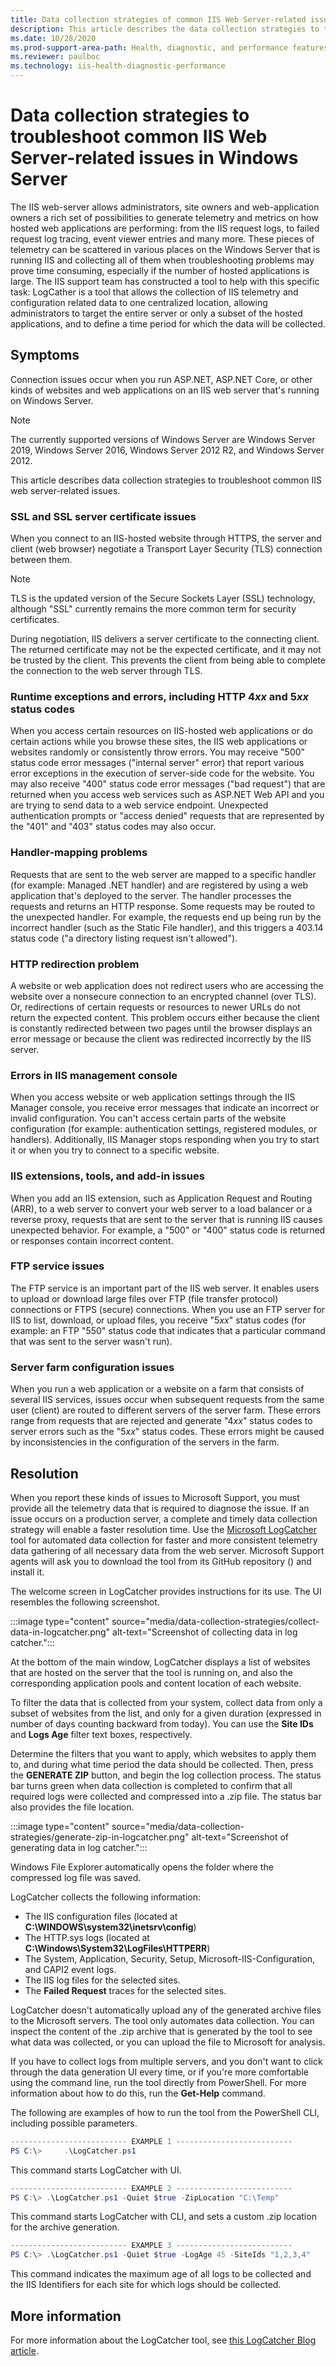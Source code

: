 ```yaml
---
title: Data collection strategies of common IIS Web Server-related issues
description: This article describes the data collection strategies to troubleshoot common IIS Web Server-related issues in Windows Server.
ms.date: 10/28/2020
ms.prod-support-area-path: Health, diagnostic, and performance features
ms.reviewer: paulboc
ms.technology: iis-health-diagnostic-performance
---
```

# Data collection strategies to troubleshoot common IIS Web Server-related issues in Windows Server
The IIS web-server allows administrators, site owners and web-application owners a rich set of possibilities to generate telemetry and metrics on how hosted web applications are performing: from the IIS request logs, to failed request log tracing, event viewer entries and many more. These pieces of telemetry can be scattered in various places on the Windows Server that is running IIS and collecting all of them when troubleshooting problems may prove time consuming, especially if the number of hosted applications is large. The IIS support team has constructed a tool to help with this specific task: LogCather is a tool that allows the collection of IIS telemetry and configuration related data to one centralized location, allowing administrators to target the entire server or only a subset of the hosted applications, and to define a time period for which the data will be collected.
## Symptoms

Connection issues occur when you run ASP.NET, ASP.NET Core, or other kinds of websites and web applications on an IIS web server that's running on Windows Server.

> [!NOTE]
> The currently supported versions of Windows Server are Windows Server 2019, Windows Server 2016, Windows Server 2012 R2, and Windows Server 2012.

This article describes data collection strategies to troubleshoot common IIS web server-related issues.

### SSL and SSL server certificate issues

When you connect to an IIS-hosted website through HTTPS, the server and client (web browser) negotiate a Transport Layer Security (TLS) connection between them.

> [!NOTE]
> TLS is the updated version of the Secure Sockets Layer (SSL) technology, although "SSL" currently remains the more common term for security certificates.

During negotiation, IIS delivers a server certificate to the connecting client. The returned certificate may not be the expected certificate, and it may not be trusted by the client. This prevents the client from being able to complete the connection to the web server through TLS.

### Runtime exceptions and errors, including HTTP 4*xx* and 5*xx* status codes

When you access certain resources on IIS-hosted web applications or do certain actions while you browse these sites, the IIS web applications or websites randomly or consistently throw errors. You may receive "500"  status code error messages ("internal server" error) that report various error exceptions in the execution of server-side code for the website. You may also receive "400" status code error messages ("bad request") that are returned when you access web services such as ASP.NET Web API and you are trying to send data to a web service endpoint. Unexpected authentication prompts or "access denied" requests that are represented by the "401" and "403" status codes may also occur.

### Handler-mapping problems

Requests that are sent to the web server are mapped to a specific handler (for example: Managed .NET handler) and are registered by using a web application that's deployed to the server. The handler processes the requests and returns an HTTP response. Some requests may be routed to the unexpected handler. For example, the requests end up being run by the incorrect handler (such as the Static File handler), and this triggers a 403.14 status code ("a directory listing request isn't allowed").

### HTTP redirection problem

A website or web application does not redirect users who are accessing the website over a nonsecure connection to an encrypted channel (over TLS). Or, redirections of certain requests or resources to newer URLs do not return the expected content. This problem occurs either because the client is constantly redirected between two pages until the browser displays an error message or because the client was redirected incorrectly by the IIS server.

### Errors in IIS management console

When you access website or web application settings through the IIS Manager console, you receive error messages that indicate an incorrect or invalid configuration. You can't access certain parts of the website configuration (for example: authentication settings, registered modules, or handlers). Additionally, IIS Manager stops responding when you try to start it or when you try to connect to a specific website.

### IIS extensions, tools, and add-in issues

When you add an IIS extension, such as Application Request and Routing (ARR), to a web server to convert your web server to a load balancer or a reverse proxy, requests that are sent to the server that is running IIS causes unexpected behavior. For example, a "500" or "400" status code is returned or responses contain incorrect content.

### FTP service issues

The FTP service is an important part of the IIS web server. It enables users to upload or download large files over FTP (file transfer protocol) connections or FTPS (secure) connections. When you use an FTP server for IIS to list, download, or upload files, you receive "5*xx*" status codes (for example: an FTP "550" status code that indicates that a particular command that was sent to the server wasn't run).

### Server farm configuration issues

When you run a web application or a website on a farm that consists of several IIS services, issues occur when subsequent requests from the same user (client) are routed to different servers of the server farm. These errors range from requests that are rejected and generate "4*xx*" status codes to server errors such as the "5*xx*" status codes. These errors might be caused by inconsistencies in the configuration of the servers in the farm.

## Resolution

When you report these kinds of issues to Microsoft Support, you must provide all the telemetry data that is required to diagnose the issue. If an issue occurs on a production server, a complete and timely data collection strategy will enable a faster resolution time. Use the [Microsoft LogCatcher](https://github.com/crnegule/LogCatcher) tool for automated data collection for faster and more consistent telemetry data gathering of all necessary data from the web server. Microsoft Support agents will ask you to download the tool from its GitHub repository () and install it.

The welcome screen in LogCatcher provides instructions for its use. The UI resembles the following screenshot.

:::image type="content" source="media/data-collection-strategies/collect-data-in-logcatcher.png" alt-text="Screenshot of collecting data in log catcher.":::

At the bottom of the main window, LogCatcher displays a list of websites that are hosted on the server that the tool is running on, and also the corresponding application pools and content location of each website.

To filter the data that is collected from your system, collect data from only a subset of websites from the list, and only for a given duration (expressed in number of days counting backward from today). You can use the **Site IDs** and **Logs Age** filter text boxes, respectively.

Determine the filters that you want to apply, which websites to apply them to, and during what time period the data should be collected. Then, press the **GENERATE ZIP** button, and begin the log collection process. The status bar turns green when data collection is completed to confirm that all required logs were collected and compressed into a .zip file. The status bar also provides the file location.

:::image type="content" source="media/data-collection-strategies/generate-zip-in-logcatcher.png" alt-text="Screenshot of generating data in log catcher.":::

Windows File Explorer automatically opens the folder where the compressed log file was saved.

LogCatcher collects the following information:

- The IIS configuration files (located at **C:\WINDOWS\system32\inetsrv\config**)
- The HTTP.sys logs (located at **C:\Windows\System32\LogFiles\HTTPERR**)
- The System, Application, Security, Setup, Microsoft-IIS-Configuration, and CAPI2 event logs.
- The IIS log files for the selected sites.
- The **Failed Request** traces for the selected sites.

LogCatcher doesn't automatically upload any of the generated archive files to the Microsoft servers. The tool only automates data collection. You can inspect the content of the .zip archive that is generated by the tool to see what data was collected, or you can upload the file to Microsoft for analysis.

If you have to collect logs from multiple servers, and you don't want to click through the data generation UI every time, or if you're more comfortable using the command line, run the tool directly from PowerShell. For more information about how to do this, run the **Get-Help** command.

The following are examples of how to run the tool from the PowerShell CLI, including possible parameters.

```powershell
-------------------------- EXAMPLE 1 --------------------------
PS C:\>     .\LogCatcher.ps1
```

This command starts LogCatcher with UI.

```powershell
-------------------------- EXAMPLE 2 --------------------------
PS C:\> .\LogCatcher.ps1 -Quiet $true -ZipLocation "C:\Temp"
```

This command starts LogCatcher with CLI, and sets a custom .zip location for the archive generation.

```powershell
-------------------------- EXAMPLE 3 --------------------------
PS C:\> .\LogCatcher.ps1 -Quiet $true -LogAge 45 -SiteIds "1,2,3,4"
```

This command indicates the maximum age of all logs to be collected and the IIS Identifiers for each site for which logs should be collected.

## More information

For more information about the LogCatcher tool, see [this LogCatcher Blog article](https://github.com/crnegule/LogCatcher/blob/master/Docs/RunFirstTime.md).
